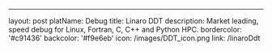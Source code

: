 ---
layout: post
platName: Debug
title: Linaro DDT
description: Market leading, speed debug for Linux, Fortran, C, C++ and Python HPC.
bordercolor: '#c91436'
backcolor: '#f9e6eb'
icon: /images/DDT_icon.png
link: /linaroDdt

